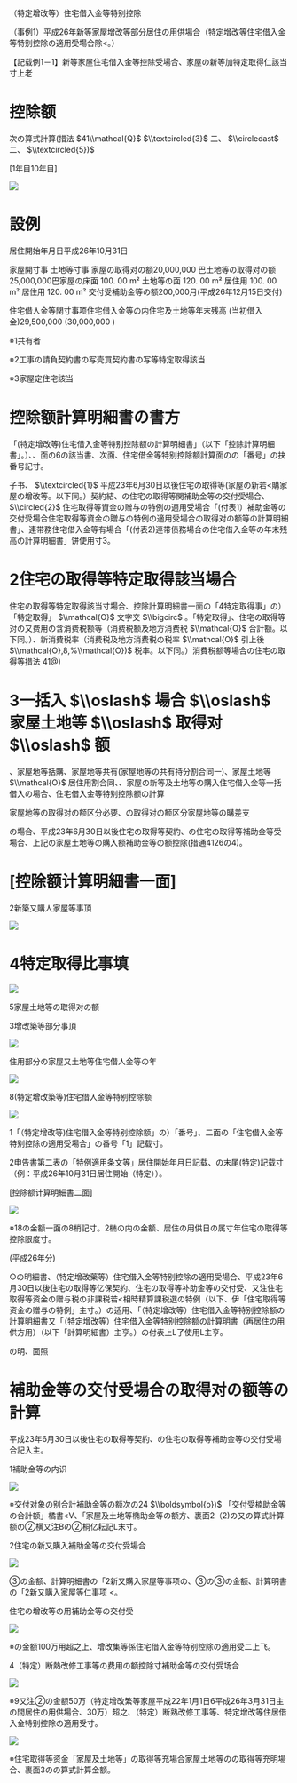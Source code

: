 （特定增改等）住宅借入金等特别控除

（事例1）平成26年新等家屋增改等部分居住の用供場合（特定增改等住宅借入金等特别控除の適用受場合除<。）

【記载例1－1】新等家屋住宅借入金等控除受場合、家屋の新等加特定取得仁該当寸上老

# 控除额

次の算式計算(措法 $41\\mathcal{Q}$ $\\textcircled{3}$ 二、 $\\circledast$ 二、 $\\textcircled{5})$

\[1年目10年目\]

![](https://www.nta.go.jp/tmp/6c9e381e-cd59-4153-a921-9ad1da27fef6/images/3dfea3543f1a6d3acdadeb8e64ac987134487f9530e73386673522ae9a901d5e.jpg)

# 設例

居住開始年月日平成26年10月31日

家屋開寸事 土地等寸事 家屋の取得对の额20,000,000 巴土地等の取得对の额25,000,000巴家屋の床面 100. 00 m² 土地等の面 120. 00 m² 居住用 100. 00 m² 居住用 120. 00 m² 交付受補助金等の额200,000月(平成26年12月15日交付)

住宅借人金等関寸事项住宅借入金等の内住宅及土地等年末残高 (当初借入金)29,500,000 (30,000,000 )

※1共有者

※2工事の請負契約書の写壳買契約書の写等特定取得該当

※3家屋定住宅該当

# 控除额計算明細書の書方

「(特定增改等)住宅借入金等特别控除额の計算明細書」（以下「控除計算明細書」。）、、面の6の該当書、次面、住宅借金等特别控除额計算面のの「番号」の抉番号記寸。

子书、 $\\textcircled{1}$ 平成23年6月30日以後住宅の取得等(家屋の新若<購家屋の增改等。以下同。）契約結、の住宅の取得等関補助金等の交付受場合、 $\\circled{2}$ 住宅取得等資金の赠与の特例の適用受場合「(付表1）補助金等の交付受場合住宅取得等資金の贈与の特例の適用受場合の取得对の额等の計算明細書」、連带務住宅借入金等有場合「(付表2)連带债務場合の住宅借入金等の年末残高の計算明細書」饼使用寸3。

# 2住宅の取得等特定取得該当場合

住宅の取得等特定取得該当寸場合、控除計算明細書一面の「4特定取得事」の）「特定取得」 $\\mathcal{O}$ 文字交 $\\bigcirc$ 。「特定取得」、住宅の取得等对の又费用の含消费税额等（消费税额及地方消费税 $\\mathcal{O}$ 合計额。以下同。）、新消費税率（消费税及地方消费税の税率 $\\mathcal{O}$ 引上後 $\\mathcal{O},8,%\\mathcal{O})$ 税率。以下同。）消費税额等場合の住宅の取得等措法 $41@)$

# 3一括入 $\\oslash$ 場合 $\\oslash$ 家屋土地等 $\\oslash$ 取得对 $\\oslash$ 额

、家屋地等括購、家屋地等共有(家屋地等の共有持分割合同一)、家屋土地等 $\\mathcal{O}$ 居住用割合同、、家屋の新等及土地等の購入住宅借入金等一括借入の場合、住宅借入金等特别控除额の計算

家屋地等の取得对の额区分必要、の取得对の额区分家屋地等の購差支

の場合、平成23年6月30日以後住宅の取得等契約、の住宅の取得等補助金等受場合、上記の家屋土地等の購入额補助金等の额控除(措通4126の4)。

# \[控除额计算明細書一面\]

2新築又購人家屋等事頂

![](https://www.nta.go.jp/tmp/6c9e381e-cd59-4153-a921-9ad1da27fef6/images/0a457a09ee0c70bd93d6d06994b3839ce7c572aa3a529db424c0ffa2e0346acb.jpg)

# 4特定取得比事填

![](https://www.nta.go.jp/tmp/6c9e381e-cd59-4153-a921-9ad1da27fef6/images/0dc3f88bc37d3535b94ffa2ab4ece5681c420cad123e29a55f024dbe5d55de56.jpg)

5家屋土地等の取得对の额

3增改築等部分事頂

![](https://www.nta.go.jp/tmp/6c9e381e-cd59-4153-a921-9ad1da27fef6/images/537ece08d7d945038438f2af874746660b109403a247d949837654ad90d1bd10.jpg)

住用部分の家屋又土地等住宅借人金等の年

![](https://www.nta.go.jp/tmp/6c9e381e-cd59-4153-a921-9ad1da27fef6/images/97662ab5fc4f6bb1530eae88f77b35babf5b1115a331f30e7a6079c13c9efd58.jpg)

8(特定增改築等)住宅借入金等特别控除额

![](https://www.nta.go.jp/tmp/6c9e381e-cd59-4153-a921-9ad1da27fef6/images/648168d66ab6e32da341b34bffcb71fd8a16dcaf41a2f92d1325579762b05067.jpg)

1「（特定增改等)住宅借入金等特别控除额」の）「番号」、二面の「住宅借入金等特别控除の適用受場合」の番号「1」記载寸。

2申告書第二表の「特例適用条文等」居住開始年月日記载、の末尾(特定)記载寸（例：平成26年10月31日居住開始（特定））。

\[控除额计算明細書二面\]

![](https://www.nta.go.jp/tmp/6c9e381e-cd59-4153-a921-9ad1da27fef6/images/5f05f93c07481fffc6af91b68247a70966054f66abffb1de33cfe83979aa2f2f.jpg)

※18の金额一面の8梢記寸。2椭の内の金额、居住の用供日の属寸年住宅の取得等控除限度寸。

(平成26年分)

○の明細書、（特定增改藥等）住宅借入金等特别控除の適用受場合、平成23年6月30日以後住宅の取得等亿保契約、住宅の取得等补助金等の交付受、又注住宅取得等资金の赠与税の非課税若<相時精算課税選の特例（以下、伊「住宅取得等资金の赠与の特例」主寸。）の适用、「（特定增改等）住宅借入金等特别控除额の計算明細書又「（特定增改等）住宅借入金等特别控除额の計算明書（再居住の用供方用）（以下「計算明細書）主亨。）の付表上L了使用L主亨。

の明、面照

# 補助金等の交付受場合の取得对の额等の計算

平成23年6月30日以後住宅の取得等契約、の住宅の取得等補助金等の交付受場合記入主。

1補助金等の内识

![](https://www.nta.go.jp/tmp/6c9e381e-cd59-4153-a921-9ad1da27fef6/images/ac650d28ce7ffd678b4c509ed05d6306a435d6fbfa79020cd1a9d657906decee.jpg)

※交付对象の别合計補助金等の额次の24 $\\boldsymbol{o})$ 「交付受楠助金等の合計额」橘書<V、「家屋及土地等椭助金等の额方、裹面2（2)の又の算式計算额の②横又注Bの②桐亿耘記L末寸。

2住宅の新又購入補助金等の交付受場合

![](https://www.nta.go.jp/tmp/6c9e381e-cd59-4153-a921-9ad1da27fef6/images/14f14f6c0cfe03f4610f0f154b16a23db4c536811fa8cf3d4d009dbd0621404f.jpg)

③の金额、計算明細書の「2新又購入家屋等事项の、③の③の金额、計算明書の「2新又購入家屋等仁事项 <。

住宅の增改等の用補助金等の交付受

![](https://www.nta.go.jp/tmp/6c9e381e-cd59-4153-a921-9ad1da27fef6/images/561261ed87abd153c312c00c9605c28d403063ac4519c7b9f6090e6dbe42e839.jpg)

※の金额100万用超之上、增改集等係住宅借入金等特别控除の適用受二上飞。

4（特定）断熱改修工事等の费用の额控除寸補助金等の交付受场合

![](https://www.nta.go.jp/tmp/6c9e381e-cd59-4153-a921-9ad1da27fef6/images/74180b003d703b6d30c6c4d196bd765ec8639e083f959544c344b6dd7a65b4fd.jpg)

※9又注②の金额50万（特定增改繁等家屋平成22年1月1日6平成26年3月31日主の間居住の用供場合、30万）超之、（特定）断熟改修工事等、特定增改等住居借入金特别控除の適用受寸。

![](https://www.nta.go.jp/tmp/6c9e381e-cd59-4153-a921-9ad1da27fef6/images/22cf5400a0ae7c710bd53e31e6819bd3e444607b824502a7ae42a93c8bb6a025.jpg)

※住宅取得等资金「家屋及土地等」の取得等充場合家屋土地等のの取得等充明場合、裹面3のの算式計算金额。